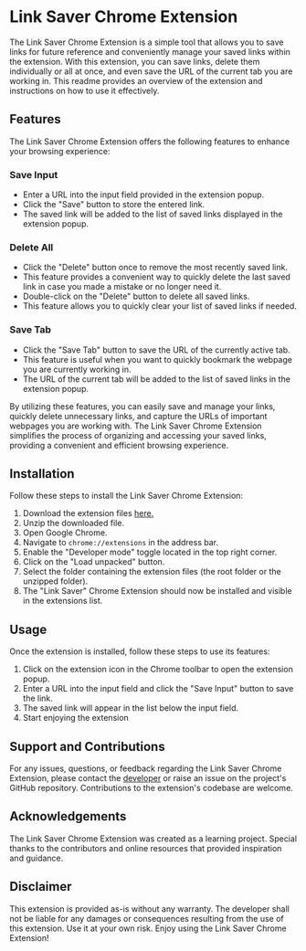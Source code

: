 # Link Saver Chrome Extension

The Link Saver Chrome Extension is a simple tool that allows you to save links for future reference and conveniently manage your saved links within the extension. With this extension, you can save links, delete them individually or all at once, and even save the URL of the current tab you are working in. This readme provides an overview of the extension and instructions on how to use it effectively.

## Features

The Link Saver Chrome Extension offers the following features to enhance your browsing experience:

### Save Input

- Enter a URL into the input field provided in the extension popup.
- Click the "Save" button to store the entered link.
- The saved link will be added to the list of saved links displayed in the extension popup.

### Delete All

- Click the "Delete" button once to remove the most recently saved link.
- This feature provides a convenient way to quickly delete the last saved link in case you made a mistake or no longer need it.
- Double-click on the "Delete" button to delete all saved links.
- This feature allows you to quickly clear your list of saved links if needed.

### Save Tab

- Click the "Save Tab" button to save the URL of the currently active tab.
- This feature is useful when you want to quickly bookmark the webpage you are currently working in.
- The URL of the current tab will be added to the list of saved links in the extension popup.

By utilizing these features, you can easily save and manage your links, quickly delete unnecessary links, and capture the URLs of important webpages you are working with. The Link Saver Chrome Extension simplifies the process of organizing and accessing your saved links, providing a convenient and efficient browsing experience.

## Installation

Follow these steps to install the Link Saver Chrome Extension:

1. Download the extension files [here.](https://github.com/10daer/Learn-Dao/files/11515046/Extension.zip)
2. Unzip the downloaded file.
3. Open Google Chrome.
4. Navigate to `chrome://extensions` in the address bar.
5. Enable the "Developer mode" toggle located in the top right corner.
6. Click on the "Load unpacked" button.
7. Select the folder containing the extension files (the root folder or the unzipped folder).
8. The "Link Saver" Chrome Extension should now be installed and visible in the extensions list.

## Usage

Once the extension is installed, follow these steps to use its features:

1. Click on the extension icon in the Chrome toolbar to open the extension popup.
2. Enter a URL into the input field and click the "Save Input" button to save the link.
3. The saved link will appear in the list below the input field.
4. Start enjoying the extension

## Support and Contributions

For any issues, questions, or feedback regarding the Link Saver Chrome Extension, please contact the [developer](Afolabireedwan@gmail.com) or raise an issue on the project's GitHub repository.
Contributions to the extension's codebase are welcome.

## Acknowledgements

The Link Saver Chrome Extension was created as a learning project. Special thanks to the contributors and online resources that provided inspiration and guidance.

## Disclaimer

This extension is provided as-is without any warranty. The developer shall not be liable for any damages or consequences resulting from the use of this extension. Use it at your own risk.
Enjoy using the Link Saver Chrome Extension!
